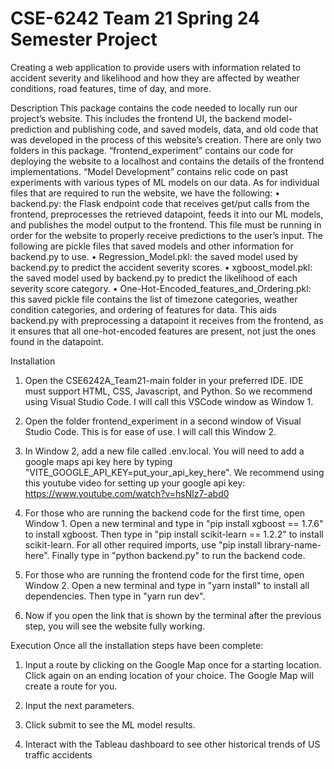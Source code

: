 # CSE-6242 Team 21 Spring 24 Semester Project

Creating a web application to provide users with information related to accident severity and likelihood and how they are affected by weather conditions, road features, time of day, and more.

Description
This package contains the code needed to locally run our project’s website. This includes the frontend UI, the backend model-prediction and publishing code, and saved models, data, and old code that was developed in the process of this website’s creation.
There are only two folders in this package. “frontend_experiment” contains our code for deploying the website to a localhost and contains the details of the frontend implementations. “Model Development” contains relic code on past experiments with various types of ML models on our data.
As for individual files that are required to run the website, we have the following:
• backend.py: the Flask endpoint code that receives get/put calls from the frontend, preprocesses the retrieved datapoint, feeds it into our ML models, and publishes the model output to the frontend. This file must be running in order for the website to properly receive predictions to the user’s input.
The following are pickle files that saved models and other information for backend.py to use.
• Regression_Model.pkl: the saved model used by backend.py to predict the accident severity scores.
• xgboost_model.pkl: the saved model used by backend.py to predict the likelihood of each severity score category.
• One-Hot-Encoded_features_and_Ordering.pkl: this saved pickle file contains the list of timezone categories, weather condition categories, and ordering of features for data. This aids backend.py with preprocessing a datapoint it receives from the frontend, as it ensures that all one-hot-encoded features are present, not just the ones found in the datapoint.


Installation
1. Open the CSE6242A_Team21-main folder in your preferred IDE. IDE must support HTML, CSS, Javascript, and Python. So we recommend using Visual Studio Code. I will call this VSCode window as Window 1.

2. Open the folder frontend_experiment in a second window of Visual Studio Code. This is for ease of use. I will call this Window 2.

3. In Window 2, add a new file called .env.local. You will need to add a google maps api key here by typing "VITE_GOOGLE_API_KEY=put_your_api_key_here". We recommend using this youtube video for setting up your google api key: https://www.youtube.com/watch?v=hsNlz7-abd0

4. For those who are running the backend code for the first time, open Window 1. Open a new terminal and type in "pip install xgboost == 1.7.6" to install xgboost. Then type in "pip install scikit-learn == 1.2.2" to install scikit-learn. For all other required imports, use "pip install library-name-here". Finally type in "python backend.py" to run the backend code.


5. For those who are running the frontend code for the first time, open Window 2. Open a new terminal and type in "yarn install" to install all dependencies. Then type in "yarn run dev".

6. Now if you open the link that is shown by the terminal after the previous step, you will see the website fully working.


Execution
Once all the installation steps have been complete:

1. Input a route by clicking on the Google Map once for a starting location. Click again on an ending location of your choice. The Google Map will create a route for you. 

2. Input the next parameters.

3. Click submit to see the ML model results.

4. Interact with the Tableau dashboard to see other historical trends of US traffic accidents




